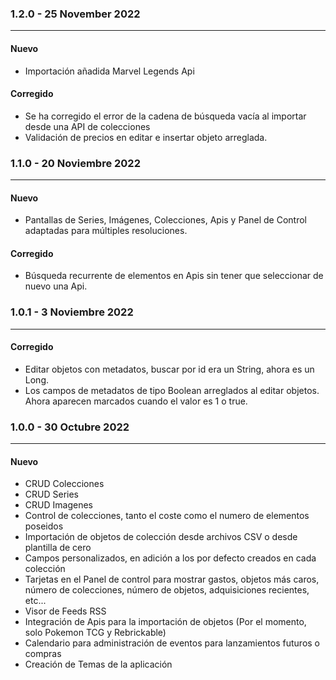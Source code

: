 ### 1.2.0 - 25 November 2022 
***

#### Nuevo
 * Importación añadida Marvel Legends Api

#### Corregido
 * Se ha corregido el error de la cadena de búsqueda vacía al importar desde una API de colecciones
 * Validación de precios en editar e insertar objeto arreglada.

### 1.1.0 - 20 Noviembre 2022 
***

#### Nuevo
 * Pantallas de Series, Imágenes, Colecciones, Apis y Panel de Control adaptadas para múltiples resoluciones.

#### Corregido
 * Búsqueda recurrente de elementos en Apis sin tener que seleccionar de nuevo una Api.


### 1.0.1 - 3 Noviembre 2022 
***

#### Corregido
 * Editar objetos con metadatos, buscar por id era un String, ahora es un Long.
 * Los campos de metadatos de tipo Boolean arreglados al editar objetos. Ahora aparecen marcados cuando el valor es 1 o true.



### 1.0.0 - 30 Octubre 2022 
***

#### Nuevo
 * CRUD Colecciones
 * CRUD Series 
 * CRUD Imagenes
 * Control de colecciones, tanto el coste como el numero de elementos poseidos
 * Importación de objetos de colección desde archivos CSV o desde plantilla de cero
 * Campos personalizados, en adición a los por defecto creados en cada colección
 * Tarjetas en el Panel de control para mostrar gastos, objetos más caros, número de colecciones, número de objetos, adquisiciones recientes, etc...
 * Visor de Feeds RSS
 * Integración de Apis para la importación de objetos (Por el momento, solo Pokemon TCG y Rebrickable)
 * Calendario para administración de eventos para lanzamientos futuros o compras
 * Creación de Temas de la aplicación